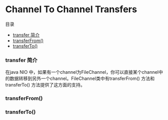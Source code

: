 # Channel To Channel Transfers

目录
- [transfer 简介](#transfer-简介)
- [transferFrom()](#transferfrom)
- [transferTo()](#transferto)

### transfer 简介

在java NIO 中，如果有一个channel为FileChannel，你可以直接某个channel中的数据转移到另外一个channel。FileChannel类中有transferFrom() 方法和 transferTo() 方法提供了这方面的支持。

### transferFrom()



### transferTo()

